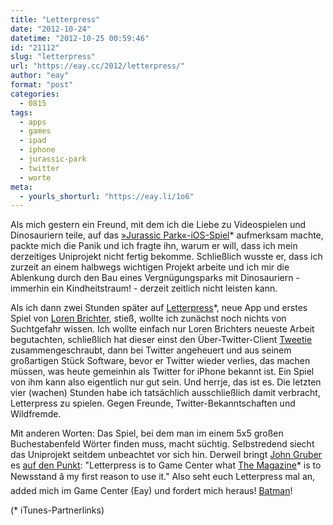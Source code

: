```yaml
---
title: "Letterpress"
date: "2012-10-24"
datetime: "2012-10-25 00:59:46"
id: "21112"
slug: "letterpress"
url: "https://eay.cc/2012/letterpress/"
author: "eay"
format: "post"
categories:
  - 0815
tags:
  - apps
  - games
  - ipad
  - iphone
  - jurassic-park
  - twitter
  - worte
meta:
  - yourls_shorturl: "https://eay.li/1o6"
---
```


Als mich gestern ein Freund, mit dem ich die Liebe zu Videospielen und Dinosauriern teile, auf das [»Jurassic Park«-iOS-Spiel](https://itunes.apple.com/de/app/jurassic-park-builder/id499250722?mt=8&uo=4&at=11lohW)\* aufmerksam machte, packte mich die Panik und ich fragte ihn, warum er will, dass ich mein derzeitiges Uniprojekt nicht fertig bekomme. Schließlich wusste er, dass ich zurzeit an einem halbwegs wichtigen Projekt arbeite und ich mir die Ablenkung durch den Bau eines Vergnügungsparks mit Dinosauriern - immerhin ein Kindheitstraum! - derzeit zeitlich nicht leisten kann.

Als ich dann zwei Stunden später auf [Letterpress](https://itunes.apple.com/de/app/letterpress-word-game/id526619424?mt=8&uo=4&at=11lohW)\*, neue App und erstes Spiel von [Loren Brichter](https://twitter.com/lorenb), stieß, wollte ich zunächst noch nichts von Suchtgefahr wissen. Ich wollte einfach nur Loren Brichters neueste Arbeit begutachten, schließlich hat dieser einst den Über-Twitter-Client [Tweetie](http://en.wikipedia.org/wiki/Tweetie) zusammengeschraubt, dann bei Twitter angeheuert und aus seinem großartigen Stück Software, bevor er Twitter wieder verlies, das machen müssen, was heute gemeinhin als Twitter for iPhone bekannt ist. Ein Spiel von ihm kann also eigentlich nur gut sein. Und herrje, das ist es. Die letzten vier (wachen) Stunden habe ich tatsächlich ausschließlich damit verbracht, Letterpress zu spielen. Gegen Freunde, Twitter-Bekanntschaften und Wildfremde.

Mit anderen Worten: Das Spiel, bei dem man im einem 5x5 großen Buchestabenfeld Wörter finden muss, macht süchtig. Selbstredend siecht das Uniprojekt seitdem unbeachtet vor sich hin. Derweil bringt [John Gruber](http://daringfireball.net/) es [auf den Punkt](http://daringfireball.net/linked/2012/10/24/letterpress): "Letterpress is to Game Center what [The Magazine](https://itunes.apple.com/de/app/the-magazine./id557744510?mt=8&uo=4&at=11lohW)\* is to Newsstand â my first reason to use it." Also seht euch Letterpress mal an, added mich im Game Center (Eay) und fordert mich heraus! [Batman](https://twitter.com/Eay/status/261210748775182336/photo/1/large)!

(\* iTunes-Partnerlinks)
